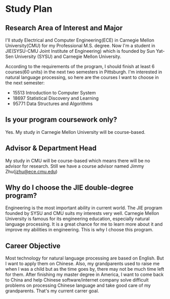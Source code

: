 # Study Plan

## Research Area of Interest and Major

I'll study Electrical and Computer Engineering(ECE) in Carnegie Mellon University(CMU) for my Professional M.S. degree. Now I'm a student in JIE(SYSU-CMU Joint Institute of Engineering) which is founded by Sun Yat-Sen University (SYSU) and Carnegie Mellon University.

According to the requirements of the program, I should finish at least 6 courses(60 units) in the next two semesters in Pittsburgh. I'm interested in natural language processing, so here are the courses I want to choose in the next semester:

+ 15513   Introduction to Computer System
+ 18697   Statistical Discovery and Learning
+ 95771   Data Structures and Algorithms

## Is your program coursework only?

Yes. My study in Carnegie Mellon University will be course-based.

## Advisor & Department Head

My study in CMU will be course-based which means there will be no advisor for research. Still we have a course advisor named Jimmy Zhu(jzhu@ece.cmu.edu)

## Why do I choose the JIE double-degree program?

Engineering is the most important ability in current world. The JIE program founded by SYSU and CMU suits my interests very well. Carnegie Mellon University is famous for its engineering education, especially natural language processing. It is a great chance for me to learn more about it and improve my abilities in engineering. This is why I choose this program.

## Career Objective

Most technology for natural language processing are based on English. But I want to apply them on Chinese. Also, my grandparents used to raise me when I was a child but as the time goes by, there may not be much time left for them. After finishing my master degree in America, I want to come back to China and help Chinese software/internet company solve difficult problems on processing Chinese language and take good care of my grandparents. That's my current carrer goal.


